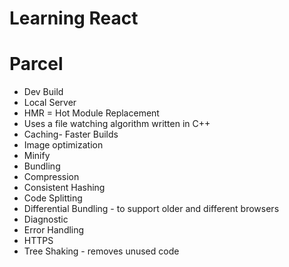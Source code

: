 # Learning React

# Parcel
- Dev Build
- Local Server
- HMR = Hot Module Replacement
- Uses a file watching algorithm written in C++
- Caching- Faster Builds
- Image optimization
- Minify
- Bundling
- Compression
- Consistent Hashing
- Code Splitting
- Differential Bundling - to support older and different browsers
- Diagnostic
- Error Handling
- HTTPS
- Tree Shaking - removes unused code